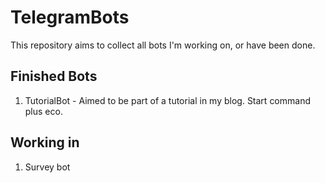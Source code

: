 # TelegramBots

This repository aims to collect all bots I'm working on, or have been done.

Finished Bots
--

1. TutorialBot - Aimed to be part of a tutorial in my blog. Start command plus eco.

Working in
--

1. Survey bot
